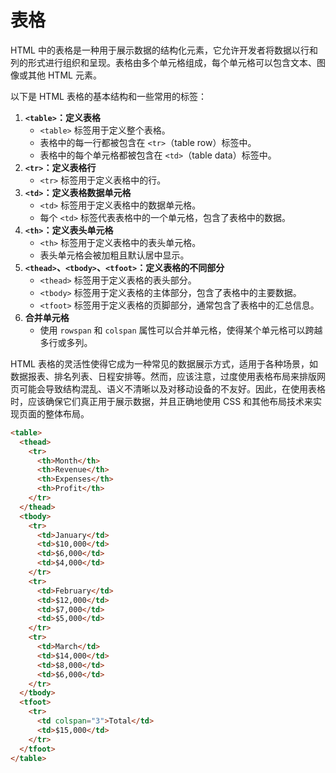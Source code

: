 # 表格

HTML 中的表格是一种用于展示数据的结构化元素，它允许开发者将数据以行和列的形式进行组织和呈现。表格由多个单元格组成，每个单元格可以包含文本、图像或其他 HTML 元素。

以下是 HTML 表格的基本结构和一些常用的标签：

1. **`<table>`：定义表格**
    - `<table>` 标签用于定义整个表格。
    - 表格中的每一行都被包含在 `<tr>`（table row）标签中。
    - 表格中的每个单元格都被包含在 `<td>`（table data）标签中。
2. **`<tr>`：定义表格行**
    - `<tr>` 标签用于定义表格中的行。
3. **`<td>`：定义表格数据单元格**
    - `<td>` 标签用于定义表格中的数据单元格。
    - 每个 `<td>` 标签代表表格中的一个单元格，包含了表格中的数据。
4. **`<th>`：定义表头单元格**
    - `<th>` 标签用于定义表格中的表头单元格。
    - 表头单元格会被加粗且默认居中显示。
5. **`<thead>`、`<tbody>`、`<tfoot>`：定义表格的不同部分**
    - `<thead>` 标签用于定义表格的表头部分。
    - `<tbody>` 标签用于定义表格的主体部分，包含了表格中的主要数据。
    - `<tfoot>` 标签用于定义表格的页脚部分，通常包含了表格中的汇总信息。
6. **合并单元格**
    - 使用 `rowspan` 和 `colspan` 属性可以合并单元格，使得某个单元格可以跨越多行或多列。

HTML 表格的灵活性使得它成为一种常见的数据展示方式，适用于各种场景，如数据报表、排名列表、日程安排等。然而，应该注意，过度使用表格布局来排版网页可能会导致结构混乱、语义不清晰以及对移动设备的不友好。因此，在使用表格时，应该确保它们真正用于展示数据，并且正确地使用 CSS 和其他布局技术来实现页面的整体布局。

```html
<table>
  <thead>
    <tr>
      <th>Month</th>
      <th>Revenue</th>
      <th>Expenses</th>
      <th>Profit</th>
    </tr>
  </thead>
  <tbody>
    <tr>
      <td>January</td>
      <td>$10,000</td>
      <td>$6,000</td>
      <td>$4,000</td>
    </tr>
    <tr>
      <td>February</td>
      <td>$12,000</td>
      <td>$7,000</td>
      <td>$5,000</td>
    </tr>
    <tr>
      <td>March</td>
      <td>$14,000</td>
      <td>$8,000</td>
      <td>$6,000</td>
    </tr>
  </tbody>
  <tfoot>
    <tr>
      <td colspan="3">Total</td>
      <td>$15,000</td>
    </tr>
  </tfoot>
</table>
```

